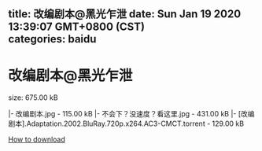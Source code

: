 
title: 改编剧本@黑光乍泄
date: Sun Jan 19 2020 13:39:07 GMT+0800 (CST)    
categories: baidu
---

# 改编剧本@黑光乍泄
size: 675.00 kB
 
 
|- 改编剧本.jpg - 115.00 kB
|- 不会下？没速度？看这里.jpg - 431.00 kB
|- [改编剧本].Adaptation.2002.BluRay.720p.x264.AC3-CMCT.torrent - 129.00 kB

[How to download](https://bpcam.bemobtrk.com/go/2ceec3aa-1ca2-46d6-b9ff-aaa5c184517c?jno=2981)